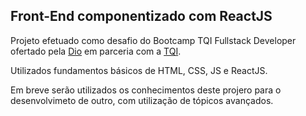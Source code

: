 ## Front-End componentizado com ReactJS

Projeto efetuado como desafio do Bootcamp TQI Fullstack Developer ofertado pela [Dio](https://www.dio.me/) em parceria com a [TQI](https://www.tqi.com.br/).

Utilizados fundamentos básicos de HTML, CSS, JS e ReactJS.

Em breve serão utilizados os conhecimentos deste projero para o desenvolvimeto de outro, com utilização de tópicos avançados.